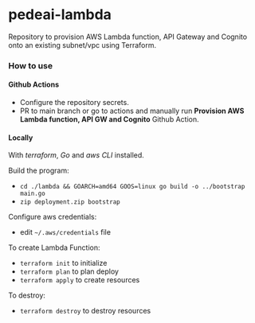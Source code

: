 # pedeai-lambda

<!-- test PR GH Action -->

Repository to provision AWS Lambda function, API Gateway and Cognito onto an existing subnet/vpc using Terraform.

### How to use

#### Github Actions

- Configure the repository secrets.
- PR to main branch or go to actions and manually run **Provision AWS Lambda function, API GW and Cognito** Github Action.

#### Locally

With *terraform*, *Go* and *aws CLI* installed.

Build the program:

- `cd ./lambda && GOARCH=amd64 GOOS=linux go build -o ../bootstrap main.go`
- `zip deployment.zip bootstrap`

Configure aws credentials:

- edit `~/.aws/credentials` file

To create Lambda Function:

- `terraform init` to initialize
- `terraform plan` to plan deploy
- `terraform apply` to create resources

To destroy:

- `terraform destroy` to destroy resources